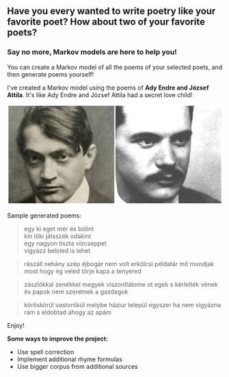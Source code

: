 ## Have you every wanted to write poetry like your favorite poet? How about two of your favorite poets?
### Say no more, Markov models are here to help you!

You can create a Markov model of all the poems of your selected poets, and then generate poems yourself!

I've created a Markov model using the poems of **Ady Endre and József Attila**. It's like Ady Endre and József Attila had a secret love child!

<p align="center">
  <img src="adyjozsefattila.png" alt="Ady Attila"/>
</p>

Sample generated poems:

> egy ki eget mér és bólint<br /> kín löki játsszék odakint<br /> egy nagyon tiszta vízcseppet<br /> vigyázz beloled is lehet

> rászáll nehány szép éjbogár
nem volt erkölcsi példatár
mit mondjak most hogy ég veled
törje kapa a tenyered

> zászlókkal zenékkel megyek
viszontlátome ot egek
s kérlelték vének és papok
nem szeretnek a gazdagok

> köröskörül vastorökül
melybe háziur települ
egyszer ha nem vigyázna rám
s eldobtad ahogy az apám

Enjoy!

**Some ways to improve the project:**
- Use spell correction
- Implement additional rhyme formulas
- Use bigger corpus from additional sources
